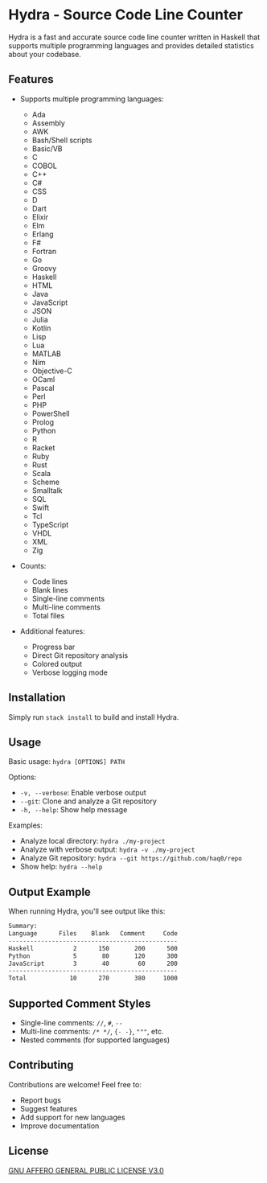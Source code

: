 # Hydra - Source Code Line Counter

Hydra is a fast and accurate source code line counter written in Haskell that supports multiple programming languages and provides detailed statistics about your codebase.

## Features

- Supports multiple programming languages:
  - Ada
  - Assembly
  - AWK
  - Bash/Shell scripts
  - Basic/VB
  - C
  - COBOL
  - C++
  - C#
  - CSS
  - D
  - Dart
  - Elixir
  - Elm
  - Erlang
  - F#
  - Fortran
  - Go
  - Groovy
  - Haskell
  - HTML
  - Java
  - JavaScript
  - JSON
  - Julia
  - Kotlin
  - Lisp
  - Lua
  - MATLAB
  - Nim
  - Objective-C
  - OCaml
  - Pascal
  - Perl
  - PHP
  - PowerShell
  - Prolog
  - Python
  - R
  - Racket
  - Ruby
  - Rust
  - Scala
  - Scheme
  - Smalltalk
  - SQL
  - Swift
  - Tcl
  - TypeScript
  - VHDL
  - XML
  - Zig

- Counts:
  - Code lines
  - Blank lines
  - Single-line comments
  - Multi-line comments
  - Total files

- Additional features:
  - Progress bar
  - Direct Git repository analysis
  - Colored output
  - Verbose logging mode

## Installation

Simply run `stack install` to build and install Hydra.

## Usage

Basic usage: `hydra [OPTIONS] PATH`

Options:
- `-v, --verbose`: Enable verbose output
- `--git`: Clone and analyze a Git repository
- `-h, --help`: Show help message

Examples:
- Analyze local directory: `hydra ./my-project`
- Analyze with verbose output: `hydra -v ./my-project`
- Analyze Git repository: `hydra --git https://github.com/haq0/repo`
- Show help: `hydra --help`

## Output Example

When running Hydra, you'll see output like this:
```bash
Summary:
Language      Files    Blank   Comment     Code
-----------------------------------------------
Haskell           2      150       200      500
Python            5       80       120      300
JavaScript        3       40        60      200
-----------------------------------------------
Total            10      270       380     1000
```

## Supported Comment Styles

- Single-line comments: `//`, `#`, `--`
- Multi-line comments: `/* */`, `{- -}`, `"""`, etc.
- Nested comments (for supported languages)

## Contributing

Contributions are welcome! Feel free to:
- Report bugs
- Suggest features
- Add support for new languages
- Improve documentation

## License

[GNU AFFERO GENERAL PUBLIC LICENSE V3.0](https://www.gnu.org/licenses/agpl-3.0.en.html)
